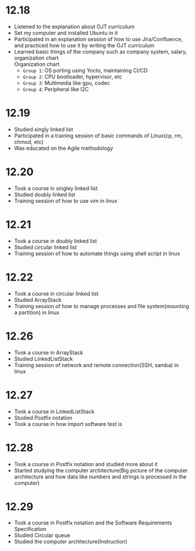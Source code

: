 # 12.18
- Listened to the explanation about OJT curriculum
- Set my computer and installed Ubuntu in it
- Participated in an explanation session of how to use Jira/Confluence, and practiced how to use it by writing the OJT curriculum
- Learned basic things of the company such as company system, salary, organization chart<br>
  Organization chart
  - `Group 1`: OS porting using Yocto, maintaining CI/CD
  - `Group 2`: CPU bootloader, hypervisor, etc
  - `Group 3`: Multimedia like gpu, codec
  - `Group 4`: Peripheral like I2C
# 12.19
- Studied singly linked list
- Participated in a training session of basic commands of Linux(cp, rm, chmod, etc)
- Was educated on the Agile methodology
# 12.20
- Took a course in singley linked list
- Studied doubly linked list
- Training session of how to use vim in linux
# 12.21
- Took a course in doubly linked list
- Studied circular linked list
- Training session of how to automate things using shell script in linux
# 12.22
- Took a course in circular linked list
- Studied ArrayStack
- Training session of how to manage processes and file system(mounting a partition) in linux

# 12.26
- Took a course in ArrayStack
- Studied LinkedListStack
- Training session of network and remote connection(SSH, samba) in linux
# 12.27
- Took a course in LinkedListStack
- Studied Postfix notation
- Took a course in how import software test is
# 12.28
- Took a course in Postfix notation and studied more about it
- Started studying the computer architecture(Big picture of the computer architecture and how data like numbers and strings is processed in the computer)
# 12.29
- Took a course in Postfix notation and the Software Requirements Specification
- Studied Circular queue
- Studied the computer architecture(Instruction)
